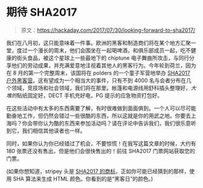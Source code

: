 # 期待 SHA2017

> 原文：<https://hackaday.com/2017/07/30/looking-forward-to-sha2017/>

我们在八月初，这只能意味着一件事。欧洲的黑客和制造商们将在某个地方汇聚一堂，度过一个漫长的周末，他们会围坐在一起喝啤酒，和俱乐部成员一起，吃不健康的街头食品，被这个星球上一些最地下的 chiptune 电子舞曲所攻击，与同行分享他们的劳动成果，并充满爱意地注视着其他人的黑客行为。今年轮到荷兰，因为在 8 月的第一个完整周末，该国将在 polders 的一个童子军营地举办 [SHA2017 户外黑客营](https://sha2017.org/)。这有望成为一个相当大的事件，只有不到 4000 名与会者分布在几个领域，竞技场和社会领域，我们将在那里。帐篷和电源线用舒科插头整理好，*大堆的*贴纸固定好，DECT 手机充好电，PG 提示的应急物资打包好。

在这些活动中有太多的东西需要了解，有时很难做到面面俱到。一个人可以尽可能勤奋地工作，但仍然会错过一些很酷的东西，所以这就是你的用武之地。你要去上海吗？你会带你认为酷的东西来参加活动吗？请在评论中告诉我们，我们很乐意听到它，我们相信其他读者也一样。

同时，如果你认为你已经错过了机会，不要惊慌！在我写这篇文章的时候，大约有 180 张票还没有售出，但是他们会很快售出的！前往 SHA2017 门票网站获取您的门票。

(如果你想知道，stripey 头是 [SHA2017 的商标](https://sha2017.org/design/)，正如你可能已经猜到的那样，使用 SHA 算法来生成 HTML 颜色。你看到的是“黑客日”的颜色。)